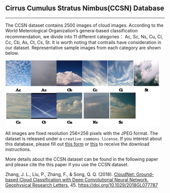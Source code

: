 ## Cirrus Cumulus Stratus Nimbus(CCSN) Database
---

The CCSN dataset contains 2500 images of cloud images. According to the World Meterological Organization’s genera-based classification recommendation, we divide into 11 different categories： Ac, Sc, Ns, Cu, Ci, Cc, Cb, As, Ct, Cs, St. It is worth noting that contrails have consideration in our dataset. Representative sample images from each category are shown below.

![samples](/cloud_images.png "sample")

All images are fixed resolution 256×256 pixels with the JPEG format. 
The dataset is released under a `creative commons license`. If you interest about this database, please fill out [this form](https://docs.google.com/forms/d/e/1FAIpQLSddYgxyOn2lCi-niz1zqJqtt6gYkAHky3C1dNCS8epLsddbPA/viewform?usp=sf_link) or [this](http://upuil314.mikecrm.com/myRXbHS) to receive the download instructions.

More details about the CCSN dataset can be found in the following paper and please cite the this paper if you use the CCSN dataset.

Zhang, J. L., Liu, P., Zhang, F., & Song, Q. Q. (2018). [CloudNet: Ground-based Cloud Classification with Deep Convolutional Neural Network. Geophysical Research Letters](https://agupubs.onlinelibrary.wiley.com/doi/full/10.1029/2018GL077787), 45. https://doi.org/10.1029/2018GL077787
